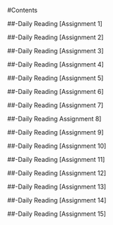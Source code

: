 #Contents

##-Daily Reading [Assignment 1]

##-Daily Reading [Assignment 2]

##-Daily Reading [Assignment 3]

##-Daily Reading [Assignment 4]

##-Daily Reading [Assignment 5]

##-Daily Reading [Assignment 6]

##-Daily Reading [Assignment 7]

##-Daily Reading Assignment 8]

##-Daily Reading [Assignment 9]

##-Daily Reading [Assignment 10]

##-Daily Reading [Assignment 11]

##-Daily Reading [Assignment 12]

##-Daily Reading [Assignment 13]

##-Daily Reading [Assignment 14]

##-Daily Reading [Assignment 15]

